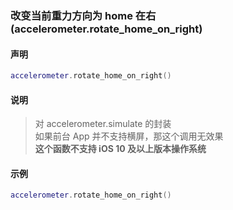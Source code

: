 ### 改变当前重力方向为 home 在右 \(**accelerometer\.rotate\_home\_on\_right**\)


#### 声明
```lua
accelerometer.rotate_home_on_right()
```

#### 说明
> 对 accelerometer\.simulate 的封装  
> 如果前台 App 并不支持横屏，那这个调用无效果  
> **这个函数不支持 iOS 10 及以上版本操作系统**  
    
#### 示例  
```lua
accelerometer.rotate_home_on_right()
```

